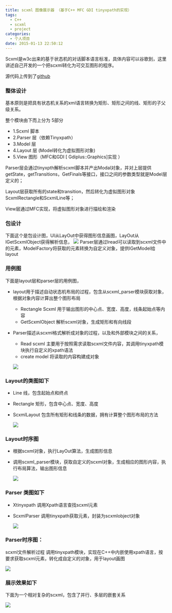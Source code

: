 ```yaml
---
title: scxml 图像展示器 （基于C++ MFC GDI tinyxpath的实现）
tags:
  - C++
  - scxml
  - project
categories:
  - 个人项目
date: 2015-01-13 22:50:12
---
```


Scxml是w3c出来的基于状态机的对话脚本语言标准，具体内容可以谷歌到，这里讲述自己开发的一个把scxml转化为可交互图形的程序。

源代码上传到了[github](https://github.com/su6838354/scxml_exec)
 
 ### 整体设计
基本原则是把具有状态机关系的xml语言转换为矩形、矩形之间的线、矩形的子父级关系。

整个模块由下而上分为 5部分

- 1.Scxml 脚本
- 2.Parser 层（依赖Tinyxpath）
- 3.Model 层
- 4.Layout 层 (Model转化为虚拟图形对象)
- 5.View 图形（MFC和GDI [ Gdiplus::Graphics]实现 ）

Parser层会通过tinyxpth解析scxml脚本并产出Modal对象，并对上层提供getState，getTransitions，GetFinals等接口，接口之间的参数类型就是Model层定义的；

Layout层获取所有的state和transition，然后转化为虚拟图形对象ScxmlRectangle和ScxmlLine等；

View层通过MFC实现，将虚拟图形对象进行描绘和渲染

### 包设计
下面这个是包设计图，UI从LayOut中获得图形信息画图，LayOut从IGetScxmlObject获得解析信息，
![](/images/cpp/scxml_1.png)
Parser层通过Iread可以读取到scxml文件中的元素，ModelFactory将获取的元素转换为自定义对象，提供IGetModel给layout

### 用例图
下面是layout层和parser层的用例图，
- layout用于描述自动状态机布局的过程，包含从scxml_parser模块获取对象，根据对象内容计算出整个图形布局
	- Rectangle Scxml   用于输出图形的中心点、宽度、高度，线条起始点等内容
	- GetScxmlObject   解析scxml对象，生成矩形和有向线段
- Parser描述从scxml格式解析成对象的过程，以及和外部模块之间的关系，
	- Read scxml     主要用于按照需求读取scxml文件内容，其调用tinyxpath模块执行自定义的xpath语法
	- create model          将读取的内容构建成对象
    
   ![](/images/cpp/scxml_2.png) 
    
### Layout的类图如下

- Line        线，包含起始点和终点
- Rectangle       矩形，包含中心点、宽度、高度
- ScxmlLayout         包含所有矩形和线条的数据，拥有计算整个图形布局的方法
      
  ![](/images/cpp/scxml_3.png) 
    
 ### Layout时序图

- 根据scxml对象，执行LayOut算法，生成图形信息
- 调用scxml_parser模块，获取自定义的scxml对象，生成相应的图形内容，执行布局算法，输出图形信息
    
   ![](/images/cpp/scxml_4.png) 
   
### Parser 类图如下

- Xtinyxpath     调用Xpath语言查找scxml元素
- ScxmlParser          调用tinyxpath获取元素，封装为scxmlobject对象
  
     ![](/images/cpp/scxml_5.png)
     
     
###  Parser时序图：

scxml文件解析过程     调用tinyxpath模块，实现在C++中内嵌使用xpath语言，按要求获取scxml元素，转化成自定义的对象，用于layout画图

  ![](/images/cpp/scxml_6.png)
  
  
 ### 展示效果如下

下面为一个相对复杂的scxml，包含了并行、多层的嵌套关系

  ![](/images/cpp/scxml_7.png)